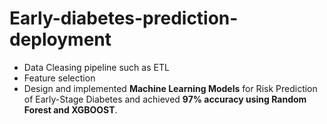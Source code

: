# Early-diabetes-prediction-deployment

- Data Cleasing pipeline such as ETL
- Feature selection 
- Design and implemented **Machine Learning Models** for Risk Prediction of Early-Stage 
Diabetes and achieved **97% accuracy using Random Forest and XGBOOST**.
